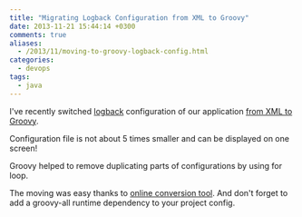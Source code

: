 ```yaml
---
title: "Migrating Logback Configuration from XML to Groovy"
date: 2013-11-21 15:44:14 +0300
comments: true
aliases:
  - /2013/11/moving-to-groovy-logback-config.html
categories:
  - devops
tags:
  - java
---
```

I've recently switched [logback](http://logback.qos.ch/) configuration of our application [from XML to Groovy](http://logback.qos.ch/manual/groovy.html).

Configuration file is not about 5 times smaller and can be displayed on one screen!

Groovy helped to remove duplicating parts of configurations by using for loop.

The moving was easy thanks to [online conversion tool](http://logback.qos.ch/translator/asGroovy.html).
And don't forget to add a groovy-all runtime dependency to your project config.

